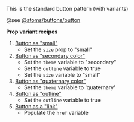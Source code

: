 This is the standard button pattern (with variants)

@see [@atoms/buttons/button](https://mayflower.digital.mass.gov/?p=atoms-button&view=c)

**Prop variant recipes**
1. [Button as "small"](https://mayflower.digital.mass.gov/?p=atoms-button-as-small&view=c)
    - Set the `size` prop to "small"
1.  [Button as "secondary color"](https://mayflower.digital.mass.gov/?p=atoms-button-as-secondary-color&view=c)
    - Set the `theme` variable to "secondary"
    - Set the `outline` variable to true
    - Set the `size` variable to "small"
1. [Button as "quaternary color"](https://mayflower.digital.mass.gov/?p=atoms-button-as-quaternary-color&view=c)
    - Set the `theme` variable to 'quaternary'
1. [Button as "outline"](https://mayflower.digital.mass.gov/?p=atoms-button-as-outline&view=c)
    - Set the `outline` variable to true
1. [Button as a "link"](https://mayflower.digital.mass.gov/?p=atoms-button-as-link&view=c)
    - Populate the `href` variable
